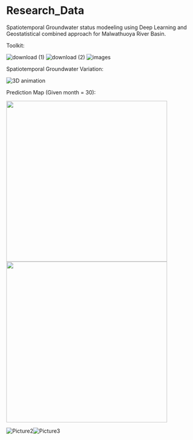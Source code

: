 # Research_Data

Spatiotemporal Groundwater status modeeling using Deep Learning and Geostatistical combined approach for Malwathuoya River Basin.

Toolkit:

![download (1)](https://github.com/kisalchandula/Groundwater-Research-Malwathuoya/assets/62669106/0e525704-50c7-4cfe-9817-f24d1e9a9e5c)
![download (2)](https://github.com/kisalchandula/Groundwater-Research-Malwathuoya/assets/62669106/3744790d-be03-46ab-8637-8d67b338d961)
![images](https://github.com/kisalchandula/Groundwater-Research-Malwathuoya/assets/62669106/e09e519d-832e-40be-934b-e3078120640a)



Spatiotemporal Groundwater Variation:

![3D animation](https://github.com/kisalchandula/Groundwater-Research-Malwathuoya/assets/62669106/659d2fc1-ef06-4fe3-aab0-d93fcdfaa99c)



Prediction Map (Given month = 30):

<img src="https://github.com/kisalchandula/Groundwater-Research-Malwathuoya/assets/62669106/f7f14146-29a1-4cbc-bf7b-66b311bb2d6" width="425"/> <img src="https://github.com/kisalchandula/Groundwater-Research-Malwathuoya/assets/62669106/fe6c8a89-90c6-46f4-ba71-57d71bc24733" width="425"/> 

![Picture2](https://github.com/kisalchandula/Groundwater-Research-Malwathuoya/assets/62669106/f7f14146-29a1-4cbc-bf7b-66b311bb2d62)![Picture3](https://github.com/kisalchandula/Groundwater-Research-Malwathuoya/assets/62669106/fe6c8a89-90c6-46f4-ba71-57d71bc24733)

